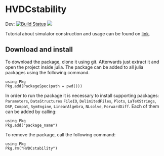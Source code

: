 # HVDCstability

Dev:
[![Build Status](https://travis-ci.com/Electa-Git/HVDCstability.jl.svg?token=wBsNbd12XnPoP4bx78Cy&branch=master)](https://travis-ci.com/Electa-Git/HVDCstability.jl)
[![](https://img.shields.io/badge/docs-latest-blue.svg)](https://electa-git.github.io/HVDCstability.jl/latest/)

Tutorial about simulator construction and usage can be found on [link](https://github.com/Electa-Git/HVDCstability.jl/blob/master/HVDCstability.pdf).

## Download and install
To download the package, clone it using git. Afterwards just extract it and open the project inside julia.
The package can be added to all julia packages using the following command.
```
using Pkg
Pkg.add(PackageSpec(path = pwd()))
```
In order to run the package it is necessary to install supporting packages: `Parameters`, `DataStructures`
`FileIO`, `DelimitedFiles`, `Plots`, `LaTeXStrings`, `DSP`, `Compat`, `SymEngine`, `LinearAlgebra`, `NLsolve`, `ForwardDiff`. Each of them can be added by calling:
```
using Pkg
Pkg.add("package_name")
```

To remove the package, call the following command:
```
using Pkg
Pkg.rm("HVDCstability")